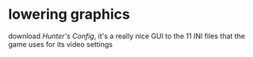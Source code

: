 # lowering graphics
download _Hunter's Config_, it's a really nice GUI to the 11 INI files that the
game uses for its video settings